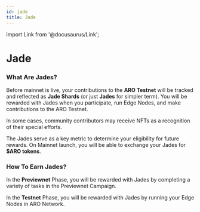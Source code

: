 ```yaml
---
id: jade
title: Jade
---
```

import Link from '@docusaurus/Link';

# Jade

### What Are Jades?

Before mainnet is live, your contributions to the **ARO Testnet** will be tracked and reflected as **Jade Shards** (or just **Jades** for simpler term). You will be rewarded with Jades when you participate, run Edge Nodes, and make contributions to the ARO Testnet. 

In some cases, community contributors may receive NFTs as a recognition of their special efforts. 

The Jades serve as a key metric to determine your eligibility for future rewards. On Mainnet launch, you will be able to exchange your Jades for **$ARO tokens**.

### How To Earn Jades?

In the **Previewnet** Phase, you will be rewarded with Jades by completing a variety of tasks in the Previewnet Campaign. 

In the **Testnet** Phase, you will be rewarded with Jades by running your Edge Nodes in ARO Network. 
 

